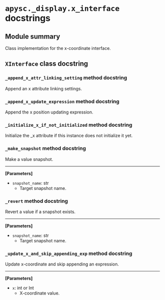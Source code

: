 # `apysc._display.x_interface` docstrings

## Module summary

Class implementation for the x-coordinate interface.

## `XInterface` class docstring

### `_append_x_attr_linking_setting` method docstring

Append an x attribute linking settings.

### `_append_x_update_expression` method docstring

Append the x position updating expression.

### `_initialize_x_if_not_initialized` method docstring

Initialize the _x attribute if this instance does not initialize it yet.

### `_make_snapshot` method docstring

Make a value snapshot.<hr>

**[Parameters]**

- `snapshot_name`: str
  - Target snapshot name.

### `_revert` method docstring

Revert a value if a snapshot exists.<hr>

**[Parameters]**

- `snapshot_name`: str
  - Target snapshot name.

### `_update_x_and_skip_appending_exp` method docstring

Update x-coordinate and skip appending an expression.<hr>

**[Parameters]**

- `x`: int or Int
  - X-coordinate value.